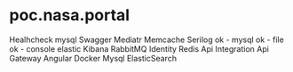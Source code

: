 # poc.nasa.portal

Healhcheck
	mysql
Swagger
Mediatr
Memcache
Serilog
	ok - mysql
	ok - file
	ok - console
	elastic
Kibana
RabbitMQ
Identity
Redis
Api Integration
Api Gateway
Angular
Docker
	Mysql
	ElasticSearch